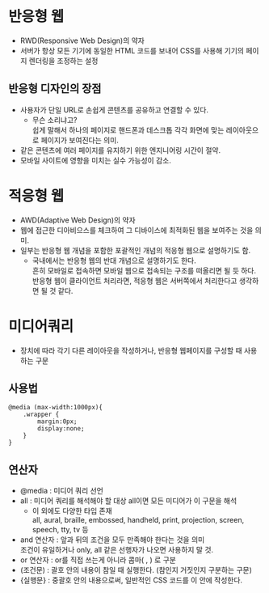 # 반응형 웹

* RWD(Responsive Web Design)의 약자
* 서버가 항상 모든 기기에 동일한 HTML 코드를 보내어 CSS를 사용해 기기의 페이지 렌더링을 조정하는 설정

## 반응형 디자인의 장점

* 사용자가 단일 URL로 손쉽게 콘텐츠를 공유하고 연결할 수 있다.  
	* 무슨 소리냐고?  
	쉽게 말해서 하나의 페이지로 핸드폰과 데스크톱 각각 화면에 맞는 레이아웃으로 페이지가 보여진다는 의미.
* 같은 콘텐츠에 여러 페이지를 유지하기 위한 엔지니어링 시간이 절약.
* 모바일 사이트에 영향을 미치는 실수 가능성이 감소.



# 적응형 웹

* AWD(Adaptive Web Design)의 약자
* 웹에 접근한 디아비으스를 체크하여 그 디바이스에 최적화된 웹을 보여주는 것을 의미.
* 일부는 반응형 웹 개념을 포함한 포괄적인 개념의 적응형 웹으로 설명하기도 함.
	* 국내에서는 반응형 웹의 반대 개념으로 설명하기도 한다.   
	흔히 모바일로 접속하면 모바일 웹으로 접속되는 구조를 떠올리면 될 듯 하다.  
	반응형 웹이 클라이언트 처리라면, 적응형 웹은 서버쪽에서 처리한다고 생각하면 될 것 같다.


# 미디어쿼리

* 장치에 따라 각기 다른 레이아웃을 작성하거나, 반응형 웹페이지를 구성할 때 사용하는 구문

## 사용법

```
@media (max-width:1000px){
	.wrapper {
		margin:0px;
		display:none;
	}
}
```

## 연산자

* @media : 미디어 쿼리 선언
* all : 미디어 쿼리를 해석해야 할 대상 all이면 모든 미디어가 이 구문을 해석
	* 이 외에도 다양한 타입 존재  
	all, aural, braille, embossed, handheld, print, projection, screen, speech, tty, tv 등
* and 연산자 : 앞과 뒤의 조건을 모두 만족해야 한다는 것을 의미  
	조건이 유일하거나 only, all 같은 선행자가 나오면 사용하지 말 것.
* or 연산자 : or를 직접 쓰는게 아니라 콤마( , ) 로 구분
* (조건문) : 괄호 안의 내용이 참일 때 실행한다. (참인지 거짓인지 구분하는 구문)
* {실행문} : 중괄호 안의 내용으로써, 일반적인 CSS 코드를 이 안에 작성한다.
